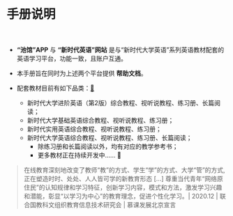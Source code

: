 # 手册说明</br></br>

- **“池馆”APP** 与 **“新时代英语”网站** 是与“新时代大学英语”系列英语教材配套的英语学习平台，功能一致，且账户互通。
- 本手册旨在同时为上述两个平台提供 **帮助文档**。
- 配套教材目前有如下品类：[🚪](ISBN.md)

    - 新时代大学进阶英语（第2版）综合教程、视听说教程、练习册、长篇阅读；
    - 新时代大学基础英语综合教程、视听说教程、练习册；
    - 新时代实用英语综合教程、视听说教程、练习册；
    - 新时代大学英语综合教程、视听说教程、练习册、长篇阅读；
        - 除练习册和长篇阅读以外，均有对应的教学参考书；
        - 更多教材正在持续开发中…… 🐝

> 在线教育深刻地改变了教师“教”的方式、学生“学”的方式、大学“管”的方式,正在塑造时时、处处、人人皆可学的新教育形态 [...] 尊重当代青年“网络原住民”的认知规律和学习特征，创新学习内容，模式和方法，激发学习兴趣和潜能，彰显“以学习为中心”的教育理念，促进个性化学习。| 2020.12 | 联合国教科文组织教育信息技术研究会 | 慕课发展北京宣言